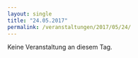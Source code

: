 ```yaml
---
layout: single
title: "24.05.2017"
permalink: /veranstaltungen/2017/05/24/
---
```


Keine Veranstaltung an diesem Tag.
